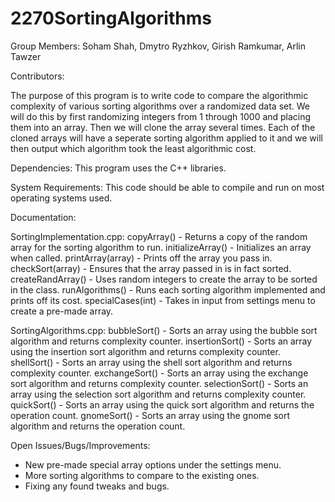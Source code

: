 # 2270SortingAlgorithms

 Group Members: Soham Shah, Dmytro Ryzhkov, Girish Ramkumar, Arlin Tawzer
 
 Contributors:

The purpose of this program is to write code to compare the algorithmic complexity of various sorting algorithms over a randomized data set. We will do this by first randomizing integers from 1 through 1000 and placing them into an array. Then we will clone the array several times. Each of the cloned arrays will have a seperate sorting algorithm applied to it and we will then output which algorithm took the least algorithmic cost.

Dependencies: This program uses the C++ libraries.

System Requirements: This code should be able to compile and run on most operating systems used.

Documentation:

SortingImplementation.cpp:
copyArray() - Returns a copy of the random array for the sorting algorithm to run.
initializeArray() - Initializes an array when called.
printArray(array) - Prints off the array you pass in.
checkSort(array) - Ensures that the array passed in is in fact sorted.
createRandArray() - Uses random integers to create the array to be sorted in the class.
runAlgorithms() - Runs each sorting algorithm implemented and prints off its cost.
specialCases(int) - Takes in input from settings menu to create a pre-made array.

SortingAlgorithms.cpp:
bubbleSort() - Sorts an array using the bubble sort algorithm and returns complexity counter.
insertionSort() - Sorts an array using the insertion sort algorithm and returns complexity counter.
shellSort() - Sorts an array using the shell sort algorithm and returns complexity counter.
exchangeSort() - Sorts an array using the exchange sort algorithm and returns complexity counter.
selectionSort() - Sorts an array using the selection sort algorithm and returns complexity counter.
quickSort() - Sorts an array using the quick sort algorithm and returns the operation count.
gnomeSort() - Sorts an array using the gnome sort algorithm and returns the operation count.

Open Issues/Bugs/Improvements:
- New pre-made special array options under the settings menu.
- More sorting algorithms to compare to the existing ones.
- Fixing any found tweaks and bugs.
